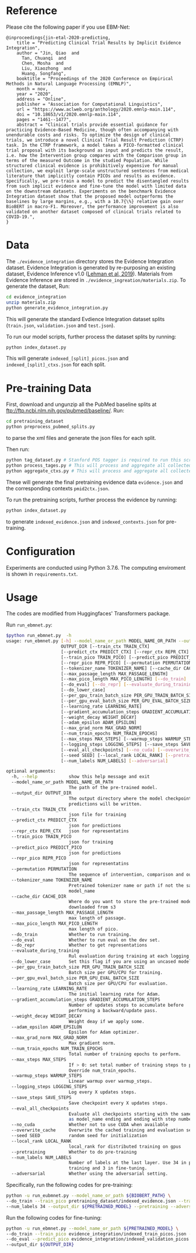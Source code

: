 # Reference
Please cite the following paper if you use EBM-Net:
```
@inproceedings{jin-etal-2020-predicting,
    title = "Predicting Clinical Trial Results by Implicit Evidence Integration",
    author = "Jin, Qiao  and
      Tan, Chuanqi  and
      Chen, Mosha  and
      Liu, Xiaozhong  and
      Huang, Songfang",
    booktitle = "Proceedings of the 2020 Conference on Empirical Methods in Natural Language Processing (EMNLP)",
    month = nov,
    year = "2020",
    address = "Online",
    publisher = "Association for Computational Linguistics",
    url = "https://www.aclweb.org/anthology/2020.emnlp-main.114",
    doi = "10.18653/v1/2020.emnlp-main.114",
    pages = "1461--1477",
    abstract = "Clinical trials provide essential guidance for practicing Evidence-Based Medicine, though often accompanying with unendurable costs and risks. To optimize the design of clinical trials, we introduce a novel Clinical Trial Result Prediction (CTRP) task. In the CTRP framework, a model takes a PICO-formatted clinical trial proposal with its background as input and predicts the result, i.e. how the Intervention group compares with the Comparison group in terms of the measured Outcome in the studied Population. While structured clinical evidence is prohibitively expensive for manual collection, we exploit large-scale unstructured sentences from medical literature that implicitly contain PICOs and results as evidence. Specifically, we pre-train a model to predict the disentangled results from such implicit evidence and fine-tune the model with limited data on the downstream datasets. Experiments on the benchmark Evidence Integration dataset show that the proposed model outperforms the baselines by large margins, e.g., with a 10.7{\%} relative gain over BioBERT in macro-F1. Moreover, the performance improvement is also validated on another dataset composed of clinical trials related to COVID-19.",
}
```

# Data
The ```./evidence_integration``` directory stores the Evidence Integration dataset. Evidence Integration is generated by re-purposing an existing dataset, Evidence Inference v1.0 ([Lehman et al, 2019](http://evidence-inference.ebm-nlp.com/)). Materials from Evidence Inference are stored in ```./evidence_ingreation/materials.zip```. To generate the dataset, Run:
```bash
cd evidence_integration
unzip materials.zip
python generate_evidence_integration.py 
```
This will generate the standard Evdience Integration dataset splits (```train.json```, ```validation.json``` and ```test.json```).

To run our model scripts, further process the dataset splits by running:
```bash
python index_dataset.py
```
This will generate ```indexed_[split]_picos.json``` and ```indexed_[split]_ctxs.json``` for each split.

# Pre-training Data
First, download and ungunzip all the PubMed baseline splits at <ftp://ftp.ncbi.nlm.nih.gov/pubmed/baseline/>. Run:
```bash
cd pretraining_dataset
python preprocess_pubmed_splits.py
```
to parse the xml files and generate the json files for each split.

Then run:
``` bash
python tag_dataset.py # Stanford POS tagger is required to run this script. This will generate collected implicit evidence and contexts in the ./evidence repo.
python process_tages.py # This will process and aggregate all collected evidence
python aggregate_ctxs.py # This will process and aggregate all collected contexts
```
These will generate the final pretraining evidence data ```evidence.json``` and the corresponding contexts ```pmid2ctx.json```.

To run the pretraining scripts, further process the evidence by running:
```bash
python index_dataset.py
```
to generate ```indexed_evidence.json``` and ```indexed_contexts.json``` for pre-training.

# Configuration
Experiments are conducted using Python 3.7.6. 
The computing enviroment is shown in ```requirements.txt```.  

# Usage
The codes are modified from Huggingfaces' Transformers package.

Run ```run_ebmnet.py```:
```bash
$python run_ebmnet.py  -h
usage: run_ebmnet.py [-h] --model_name_or_path MODEL_NAME_OR_PATH --output_dir
                     OUTPUT_DIR [--train_ctx TRAIN_CTX]
                     [--predict_ctx PREDICT_CTX] [--repr_ctx REPR_CTX]
                     [--train_pico TRAIN_PICO] [--predict_pico PREDICT_PICO]
                     [--repr_pico REPR_PICO] [--permutation PERMUTATION]
                     [--tokenizer_name TOKENIZER_NAME] [--cache_dir CACHE_DIR]
                     [--max_passage_length MAX_PASSAGE_LENGTH]
                     [--max_pico_length MAX_PICO_LENGTH] [--do_train]
                     [--do_eval] [--do_repr] [--evaluate_during_training]
                     [--do_lower_case]
                     [--per_gpu_train_batch_size PER_GPU_TRAIN_BATCH_SIZE]
                     [--per_gpu_eval_batch_size PER_GPU_EVAL_BATCH_SIZE]
                     [--learning_rate LEARNING_RATE]
                     [--gradient_accumulation_steps GRADIENT_ACCUMULATION_STEPS]
                     [--weight_decay WEIGHT_DECAY]
                     [--adam_epsilon ADAM_EPSILON]
                     [--max_grad_norm MAX_GRAD_NORM]
                     [--num_train_epochs NUM_TRAIN_EPOCHS]
                     [--max_steps MAX_STEPS] [--warmup_steps WARMUP_STEPS]
                     [--logging_steps LOGGING_STEPS] [--save_steps SAVE_STEPS]
                     [--eval_all_checkpoints] [--no_cuda] [--overwrite_cache]
                     [--seed SEED] [--local_rank LOCAL_RANK] [--pretraining]
                     [--num_labels NUM_LABELS] [--adversarial]

optional arguments:
  -h, --help            show this help message and exit
  --model_name_or_path MODEL_NAME_OR_PATH
                        The path of the pre-trained model.
  --output_dir OUTPUT_DIR
                        The output directory where the model checkpoints and
                        predictions will be written.
  --train_ctx TRAIN_CTX
                        json file for training
  --predict_ctx PREDICT_CTX
                        json for predictions
  --repr_ctx REPR_CTX   json for representatins
  --train_pico TRAIN_PICO
                        json for training
  --predict_pico PREDICT_PICO
                        json for predictions
  --repr_pico REPR_PICO
                        json for representatins
  --permutation PERMUTATION
                        The sequence of intervention, comparison and outcome
  --tokenizer_name TOKENIZER_NAME
                        Pretrained tokenizer name or path if not the same as
                        model_name
  --cache_dir CACHE_DIR
                        Where do you want to store the pre-trained models
                        downloaded from s3
  --max_passage_length MAX_PASSAGE_LENGTH
                        max length of passage.
  --max_pico_length MAX_PICO_LENGTH
                        max length of pico.
  --do_train            Whether to run training.
  --do_eval             Whether to run eval on the dev set.
  --do_repr             Whether to get representations
  --evaluate_during_training
                        Rul evaluation during training at each logging step.
  --do_lower_case       Set this flag if you are using an uncased model.
  --per_gpu_train_batch_size PER_GPU_TRAIN_BATCH_SIZE
                        Batch size per GPU/CPU for training.
  --per_gpu_eval_batch_size PER_GPU_EVAL_BATCH_SIZE
                        Batch size per GPU/CPU for evaluation.
  --learning_rate LEARNING_RATE
                        The initial learning rate for Adam.
  --gradient_accumulation_steps GRADIENT_ACCUMULATION_STEPS
                        Number of updates steps to accumulate before
                        performing a backward/update pass.
  --weight_decay WEIGHT_DECAY
                        Weight deay if we apply some.
  --adam_epsilon ADAM_EPSILON
                        Epsilon for Adam optimizer.
  --max_grad_norm MAX_GRAD_NORM
                        Max gradient norm.
  --num_train_epochs NUM_TRAIN_EPOCHS
                        Total number of training epochs to perform.
  --max_steps MAX_STEPS
                        If > 0: set total number of training steps to perform.
                        Override num_train_epochs.
  --warmup_steps WARMUP_STEPS
                        Linear warmup over warmup_steps.
  --logging_steps LOGGING_STEPS
                        Log every X updates steps.
  --save_steps SAVE_STEPS
                        Save checkpoint every X updates steps.
  --eval_all_checkpoints
                        Evaluate all checkpoints starting with the same prefix
                        as model_name ending and ending with step number
  --no_cuda             Whether not to use CUDA when available
  --overwrite_cache     Overwrite the cached training and evaluation sets
  --seed SEED           random seed for initialization
  --local_rank LOCAL_RANK
                        local_rank for distributed training on gpus
  --pretraining         Whether to do pre-training
  --num_labels NUM_LABELS
                        Number of labels at the last layer. Use 34 in pre-
                        training and 3 in fine-tuning.
  --adversarial         Whether using the adversarial setting.
```

Specifically, run the following codes for pre-training:
```bash
python -u run_eubmnet.py --model_name_or_path ${BIOBERT_PATH} \
--do_train --train_pico pretraining_dataset/indexed_evidence.json --train_ctx pretraining_dataset/index_contexts.json \
--num_labels 34 --output_dir ${PRETRAINED_MODEL} --pretraining --adversarial
```
	
Run the following codes for fine-tuning:
```bash
python -u run_ebmnet.py --model_name_or_path ${PRETRAINED_MODEL} \
--do_train --train_pico evidence_integration/indexed_train_picos.json --train_ctx evidence_integration/indexed_train_ctxs.json \
--do_eval --predict_pico evidence_integration/indexed_validation_picos.json --predict_ctx evidence_integration/indexed_validation_ctxs.json \
--output_dir ${OUTPUT_DIR} 
``` 
